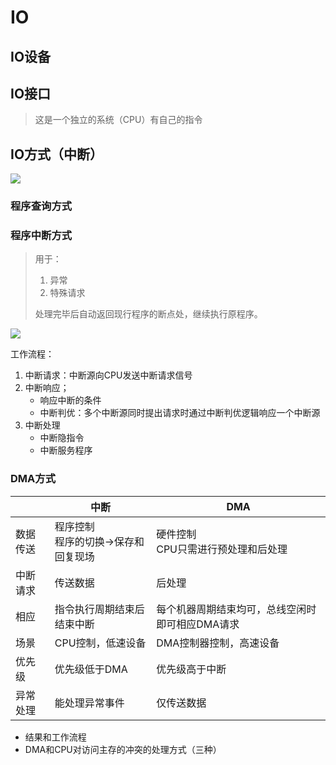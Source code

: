 # IO

## IO设备

## IO接口

> 这是一个独立的系统（CPU）有自己的指令

## IO方式（中断）

![](https://cdn.jsdelivr.net/gh/zweix123/CS-notes-img@master/Computer-Organization&Architecture/IO方式.jpg)

### 程序查询方式

### 程序中断方式

> 用于：
>
> 1. 异常
> 2. 特殊请求
>
> 处理完毕后自动返回现行程序的断点处，继续执行原程序。

![](https://cdn.jsdelivr.net/gh/zweix123/CS-notes-img@master/Computer-Organization&Architecture/程序中断方式.jpg)

工作流程：

1. 中断请求：中断源向CPU发送中断请求信号
2. 中断响应；
   + 响应中断的条件
   + 中断判优：多个中断源同时提出请求时通过中断判优逻辑响应一个中断源
3. 中断处理
   + 中断隐指令
   + 中断服务程序

### DMA方式





|          | 中断                                              | DMA                                             |
| -------- | ------------------------------------------------- | ----------------------------------------------- |
| 数据传送 | 程序控制<br>程序的切换$\rightarrow$保存和回复现场 | 硬件控制<br>CPU只需进行预处理和后处理           |
| 中断请求 | 传送数据                                          | 后处理                                          |
| 相应     | 指令执行周期结束后结束中断                        | 每个机器周期结束均可，总线空闲时即可相应DMA请求 |
| 场景     | CPU控制，低速设备                                 | DMA控制器控制，高速设备                         |
| 优先级   | 优先级低于DMA                                     | 优先级高于中断                                  |
| 异常处理 | 能处理异常事件                                    | 仅传送数据                                      |

+ 结果和工作流程
+ DMA和CPU对访问主存的冲突的处理方式（三种）
